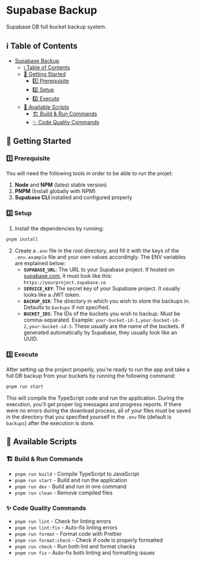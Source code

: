 # Supabase Backup

Supabase DB full bucket backup system.

## ℹ️ Table of Contents

- [Supabase Backup](#supabase-backup)
  - [ℹ️ Table of Contents](#ℹ️-table-of-contents)
  - [🏁 Getting Started](#-getting-started)
    - [1️⃣ Prerequisite](#1️⃣-prerequisite)
    - [2️⃣ Setup](#2️⃣-setup)
    - [3️⃣ Execute](#3️⃣-execute)
  - [📜 Available Scripts](#-available-scripts)
    - [🏗️ Build \& Run Commands](#️-build--run-commands)
    - [✨ Code Quality Commands](#-code-quality-commands)

## 🏁 Getting Started

### 1️⃣ Prerequisite

You will need the following tools in order to be able to run the projet:

1. **Node** and **NPM** (latest stable version)
2. **PNPM** (Install globally with NPM)
3. **Supabase CLI** installed and configured properly

### 2️⃣ Setup

1. Install the dependencies by running:

```bash
pnpm install
```

2. Create a _`.env`_ file in the root directory, and fill it with the keys of the _`.env.example`_ file and your own values accordingly. The ENV variables are explained below:
   - **`SUPABASE_URL`**: The URL to your Supabase project. If hosted on [supabase.com](www.supabase.com), it must look like this: `https://yourproject.supabase.co`
   - **`SERVICE_KEY`**: The secret key of your Supabase project. It usually looks like a JWT token.
   - **`BACKUP_DIR`**: The directory in which you wish to store the backups in. Defaults to _`backups`_ if not specified.
   - **`BUCKET_IDS`**: The IDs of the buckets you wish to backup. Must be comma-separated. Example: `your-bucket-id-1,your-bucket-id-2,your-bucket-id-3`. These usually are the name of the buckets. If generated automatically by Supabase, they usually look like an UUID.

### 3️⃣ Execute

After setting up the project properly, you're ready to run the app and take a full DB backup from your buckets by running the following command:

```bash
pnpm run start
```

This will compile the TypeScript code and run the application. During the execution, you'll get proper log messages and progress reports. If there were no errors during the download process, all of your files must be saved in the directory that you specified yourself in the `.env` file (default is `backups`) after the execution is done.

## 📜 Available Scripts

### 🏗️ Build & Run Commands

- `pnpm run build` - Compile TypeScript to JavaScript
- `pnpm run start` - Build and run the application
- `pnpm run dev` - Build and run in one command
- `pnpm run clean` - Remove compiled files

### ✨ Code Quality Commands

- `pnpm run lint` - Check for linting errors
- `pnpm run lint:fix` - Auto-fix linting errors
- `pnpm run format` - Format code with Prettier
- `pnpm run format:check` - Check if code is properly formatted
- `pnpm run check` - Run both lint and format checks
- `pnpm run fix` - Auto-fix both linting and formatting issues
